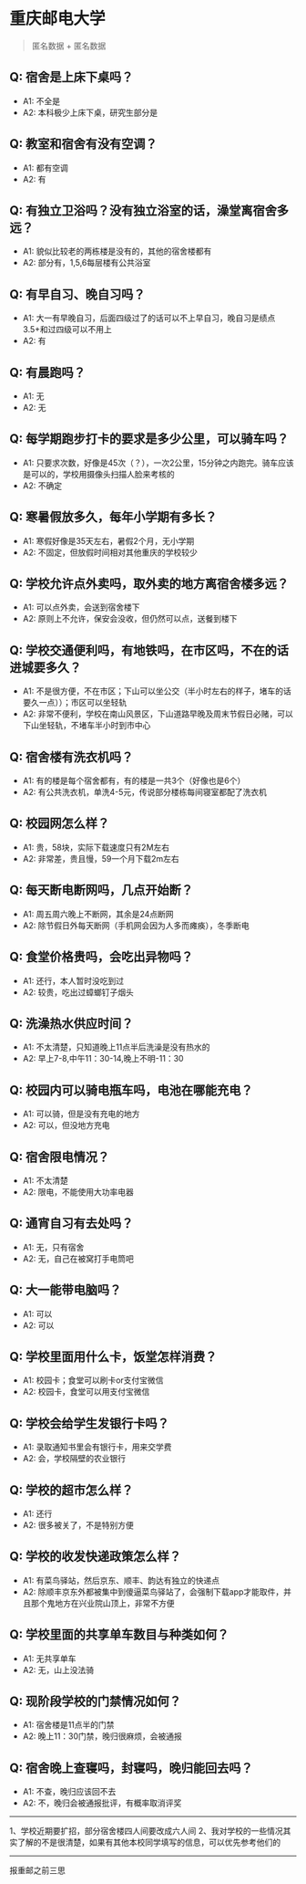 # 重庆邮电大学
> 匿名数据 + 匿名数据
## Q: 宿舍是上床下桌吗？
- A1: 不全是
- A2: 本科极少上床下桌，研究生部分是
## Q: 教室和宿舍有没有空调？
- A1: 都有空调
- A2: 有
## Q: 有独立卫浴吗？没有独立浴室的话，澡堂离宿舍多远？
- A1: 貌似比较老的两栋楼是没有的，其他的宿舍楼都有
- A2: 部分有，1,5,6每层楼有公共浴室
## Q: 有早自习、晚自习吗？
- A1: 大一有早晚自习，后面四级过了的话可以不上早自习，晚自习是绩点3.5+和过四级可以不用上
- A2: 有
## Q: 有晨跑吗？
- A1: 无
- A2: 无
## Q: 每学期跑步打卡的要求是多少公里，可以骑车吗？
- A1: 只要求次数，好像是45次（？），一次2公里，15分钟之内跑完。骑车应该是可以的，学校用摄像头扫描人脸来考核的
- A2: 不确定
## Q: 寒暑假放多久，每年小学期有多长？
- A1: 寒假好像是35天左右，暑假2个月，无小学期
- A2: 不固定，但放假时间相对其他重庆的学校较少
## Q: 学校允许点外卖吗，取外卖的地方离宿舍楼多远？
- A1: 可以点外卖，会送到宿舍楼下
- A2: 原则上不允许，保安会没收，但仍然可以点，送餐到楼下
## Q: 学校交通便利吗，有地铁吗，在市区吗，不在的话进城要多久？
- A1: 不是很方便，不在市区；下山可以坐公交（半小时左右的样子，堵车的话要久一点））；市区可以坐轻轨
- A2: 非常不便利，学校在南山风景区，下山道路早晚及周末节假日必赌，可以下山坐轻轨，不堵车半小时到市中心
## Q: 宿舍楼有洗衣机吗？
- A1: 有的楼是每个宿舍都有，有的楼是一共3个（好像也是6个）
- A2: 有公共洗衣机，单洗4-5元，传说部分楼栋每间寝室都配了洗衣机
## Q: 校园网怎么样？
- A1: 贵，58块，实际下载速度只有2M左右
- A2: 非常差，贵且慢，59一个月下载2m左右
## Q: 每天断电断网吗，几点开始断？
- A1: 周五周六晚上不断网，其余是24点断网
- A2: 除节假日外每天断网（手机网会因为人多而瘫痪），冬季断电
## Q: 食堂价格贵吗，会吃出异物吗？
- A1: 还行，本人暂时没吃到过
- A2: 较贵，吃出过蟑螂钉子烟头
## Q: 洗澡热水供应时间？
- A1: 不太清楚，只知道晚上11点半后洗澡是没有热水的
- A2: 早上7-8,中午11：30-14,晚上不明-11：30
## Q: 校园内可以骑电瓶车吗，电池在哪能充电？
- A1: 可以骑，但是没有充电的地方
- A2: 可以，但没地方充电
## Q: 宿舍限电情况？
- A1: 不太清楚
- A2: 限电，不能使用大功率电器
## Q: 通宵自习有去处吗？
- A1: 无，只有宿舍
- A2: 无，自己在被窝打手电筒吧
## Q: 大一能带电脑吗？
- A1: 可以
- A2: 可以
## Q: 学校里面用什么卡，饭堂怎样消费？
- A1: 校园卡；食堂可以刷卡or支付宝微信
- A2: 校园卡，食堂可以用支付宝微信
## Q: 学校会给学生发银行卡吗？
- A1: 录取通知书里会有银行卡，用来交学费
- A2: 会，学校隔壁的农业银行
## Q: 学校的超市怎么样？
- A1: 还行
- A2: 很多被关了，不是特别方便
## Q: 学校的收发快递政策怎么样？
- A1: 有菜鸟驿站，然后京东、顺丰、韵达有独立的快递点
- A2: 除顺丰京东外都被集中到傻逼菜鸟驿站了，会强制下载app才能取件，并且那个鬼地方在兴业院山顶上，非常不方便
## Q: 学校里面的共享单车数目与种类如何？
- A1: 无共享单车
- A2: 无，山上没法骑
## Q: 现阶段学校的门禁情况如何？
- A1: 宿舍楼是11点半的门禁
- A2: 晚上11：30门禁，晚归很麻烦，会被通报
## Q: 宿舍晚上查寝吗，封寝吗，晚归能回去吗？
- A1: 不查，晚归应该回不去
- A2: 不，晚归会被通报批评，有概率取消评奖
***
1、学校近期要扩招，部分宿舍楼四人间要改成六人间
2、我对学校的一些情况其实了解的不是很清楚，如果有其他本校同学填写的信息，可以优先参考他们的
***
报重邮之前三思